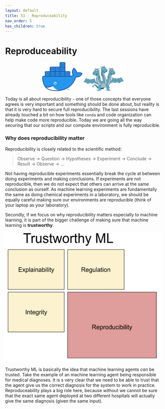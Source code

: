 ```yaml
---
layout: default
title: S3 - Reproduceability
nav_order: 5
has_children: true
---
```


# Reproduceability

<p align="center">
  <img src="../figures/icons/m9.png" width="130"> 
  <img src="../figures/icons/m10.png" width="130"> 
</p>

Today is all about reproducibility - one of those concepts that everyone agrees is very important and something should 
be done about, but reality is that it is very hard to secure full reproducibility. The last sessions have already 
touched a bit on how tools like `conda` and code organization can help make code more reproducible. Today we are going 
all the way securing that our scripts and our compute environment is fully reproducible. 

### Why does reproducibility matter
Reproducibility is closely related to the scientific method: 

> Observe -> Question -> Hypotheses -> Experiment -> Conclude -> Result -> Observe -> ...

Not having reproducible experiments essentially break the cycle at between doing experiments and making conclusions. 
If experiments are not reproducible, then we do not expect that others can arrive at the same conclusion as ourself. 
As machine learning experiments are fundamentally the same as doing chemical experiments in a laboratory, we should be 
equally careful making sure our environments are reproducible (think of your laptop as your laboratory).

Secondly, if we focus on why reproducibility matters especially to machine learning, it is part of the bigger challenge 
of making sure that machine learning is **trustworthy**.

<p align="center">
   <img src="../figures/trustworthy_ml.png" width="600" title="All credit to https://towardsdatascience.com/reproducible-machine-learning-cf1841606805">
</p>

Trustworthy ML is basically the idea that machine learning agents *can* be trusted. Take the example of an machine 
learning agent being responsible for medical diagnoses. It is s very clear that we need to be able to trust that the 
agent give us the correct diagnosis for the system to work in practice. Reproduceability plays a big role here, 
because without we cannot be sure that the exact same agent deployed at two different hospitals will actually give 
the same diagnosis (given the same input).
